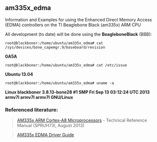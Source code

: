 am335x_edma
-----------

Information and Examples for using the Enhanced Direct Memory Access (EDMA) controllers
on the TI Beaglebone Black (am335x) ARM CPU

All development (to date) will be done using the __BeagleboneBlack__ (BBB):

`root@blackboner:/home/ubuntu/am335x_edma# cat /sys/devices/bone_capemgr.9/baseboard/revision` 

**0A5A**

`root@blackboner:/home/ubuntu/am335x_edma# cat /etc/issue` 

**Ubuntu 13.04**

`root@blackboner:/home/ubuntu/am335x_edma# uname -a`

**Linux blackboner 3.8.13-bone28 #1 SMP Fri Sep 13 03:12:24 UTC 2013 armv7l armv7l armv7l GNU/Linux**


### Referenced literature:
>[AM335x ARM Cortex-A8 Microprocessors][1] - Technical Reference Manual (SPRUH73I, August 2013)

>[AM335x EDMA Driver Guide][2]

[1]: http://www.ti.com/litv/pdf/spruh73i									"AM335x ARM Cortex-A8 Microprocessors"
[2]: http://processors.wiki.ti.com/index.php/AM335x_EDMA_Driver%27s_Guide	"AM335x EDMA Driver Guide"
